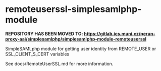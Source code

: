 # remoteuserssl-simplesamlphp-module

**REPOSITORY HAS BEEN MOVED TO: https://gitlab.ics.muni.cz/perun-proxy-aai/simplesamlphp/simplesamlphp-module-remoteuserssl**

SimpleSAMLphp module for getting user identity from REMOTE_USER or SSL_CLIENT_S_CERT variables

See docs/RemoteUserSSL.md for more information.

